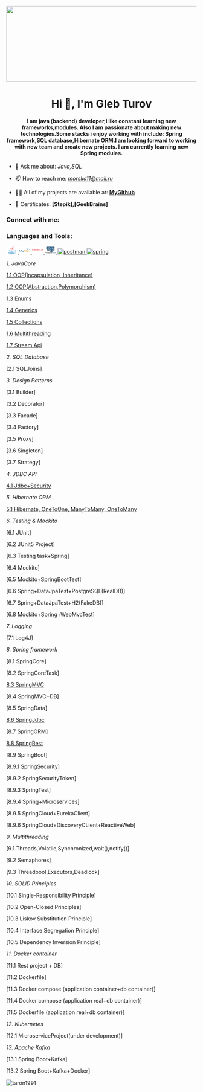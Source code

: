 <p align="center"> <img height="200" width="750" src="[https://www.nic.ru/help/upload/image/unnamed%20(8)(7).png]" /> </p>

<h1 align="center">Hi 👋, I'm Gleb Turov </h1>
<h4 align="center">I am java (backend) developer,i like constant learning new frameworks,modules.
Also I am passionate about making new technologies.Some stacks i enjoy working with include: 
Spring framework,SQL database,Hibernate ORM.I am looking forward to working with new team and create new projects. 
I am currently learning new Spring modules.</h4>



- 💬 Ask me about: *Java,SQL*

- 📫 How to reach me: *morsko11@mail.ru*

- 👨‍💻 All of my projects are available at: **[MyGithub](https://github.com/Morsko11)**

- 📜 Certificates: **[Stepik],[GeekBrains]**

<h3 align="left">Connect with me:</h3>


<h3 align="left">Languages and Tools:</h3>
<p align="left">  </a> <a href="https://www.java.com" target="_blank" rel="noreferrer"> <img src="https://raw.githubusercontent.com/devicons/devicon/master/icons/java/java-original.svg" alt="java" width="30" height="20"/> </a> <a href="https://www.mysql.com/" target="_blank" rel="noreferrer"> <img src="https://raw.githubusercontent.com/devicons/devicon/master/icons/mysql/mysql-original-wordmark.svg" alt="mysql" width="30" height="20"/> </a> <a href="https://www.oracle.com/" target="_blank" rel="noreferrer"> <img src="https://raw.githubusercontent.com/devicons/devicon/master/icons/oracle/oracle-original.svg" alt="oracle" width="30" height="20"/> </a> <a href="https://www.postgresql.org" target="_blank" rel="noreferrer"> <img src="https://raw.githubusercontent.com/devicons/devicon/master/icons/postgresql/postgresql-original-wordmark.svg" alt="postgresql" width="30" height="20"/> </a> <a href="https://postman.com" target="_blank" rel="noreferrer"> <img src="https://www.vectorlogo.zone/logos/getpostman/getpostman-icon.svg" alt="postman" width="30" height="20"/> </a> <a href="https://spring.io/" target="_blank" rel="noreferrer"> <img src="https://www.vectorlogo.zone/logos/springio/springio-icon.svg" alt="spring" width="30" height="20"/> </a> </p>

  *1. JavaCore*


  [1.1 OOP(Incapsulation, Inheritance)](https://github.com/Morsko11/Oop-Incapsulation-/tree/master/src/main/java)
  
  [1.2 OOP(Abstraction,Polymorphism)](https://github.com/Morsko11/OOP-Polymorpfism-/tree/master/src/main/java)
  
  [1.3 Enums](https://github.com/Morsko11/Enum/blob/master/src/main/java/org/example/EnumOd.java)
  
  [1.4 Generics](https://github.com/Morsko11/Generics/tree/master/src/main/java/org/example)
  
  [1.5 Collections](https://github.com/Morsko11/Collections/blob/master/src/main/java/org/example/Kartgame.java)
  
  [1.6 Multithreading](https://github.com/Morsko11/MultiThreading/blob/master/src/main/java/org/example/Main.java)

  [1.7 Stream Api](https://github.com/Morsko11/Stream_Api/blob/master/src/main/java/org/example/Main.java)
  
  
  *2. SQL Database*
  
  [2.1 SQLJoins]
  
  
  *3. Design Patterns*
  
  [3.1 Builder]
  
  [3.2 Decorator]
  
  [3.3 Facade]
  
  [3.4 Factory]
  
  [3.5 Proxy]
  
  [3.6 Singleton]
  
  [3.7 Strategy]
  
  
  *4. JDBC API*
  
  [4.1 Jdbc+Security](https://github.com/Morsko11/JDBC_Security/tree/master/src/main/java/com/example/jdbc_security_project)
  
  
  *5. Hibernate ORM*
  
  [5.1 Hibernate, OneToOne, ManyToMany, OneToMany](https://github.com/Morsko11/Hibernate_ORM/tree/master/src/main/java)
  
   
  *6. Testing & Mockito* 
  
  [6.1 JUnit]

  [6.2 JUnit5 Project]
  
  [6.3 Testing task+Spring]
  
  [6.4 Mockito]
  
  [6.5 Mockito+SpringBootTest]
  
  [6.6 Spring+DataJpaTest+PostgreSQL(RealDB)]

  [6.7 Spring+DataJpaTest+H2(FakeDB)]
  
  [6.8 Mockito+Spring+WebMvcTest]
  
  
  *7. Logging*
  
  [7.1 Log4J]
  
  
  *8. Spring framework*
  
  [8.1 SpringCore]
  
  [8.2 SpringCoreTask]
  
  [8.3 SpringMVC](https://github.com/Morsko11/Spring_MVC/tree/master/src/main/java/com/example/sprinwebmvctest)
  
  [8.4 SpringMVC+DB]
  
  [8.5 SpringData]
  
  [8.6 SpringJdbc](https://github.com/Morsko11/Spring_JDBC/tree/master/src/main/java/com/example/springjdbc)
  
  [8.7 SpringORM]
  
  [8.8 SpringRest](https://github.com/Morsko11/SpringREST/tree/master/src/main/java/com/restful/restproject)
  
  [8.9 SpringBoot]
  
  [8.9.1 SpringSecurity]
  
  [8.9.2 SpringSecurityToken]
  
  [8.9.3 SpringTest]
  
  [8.9.4 Spring+Microservices]
  
  [8.9.5 SpringCloud+EurekaClient]
  
  [8.9.6 SpringCloud+DiscoveryCLient+ReactiveWeb]
  
  
  *9. Multithreading*
  
  [9.1 Threads,Volatile,Synchronized,wait(),notify()]
  
  [9.2 Semaphores]
  
  [9.3 Threadpool,Executors,Deadlock]
  
  
  *10. SOLID Principles*
  
 [10.1 Single-Responsibility Principle]
 
 [10.2 Open-Closed Principles]
 
 [10.3 Liskov Substitution Principle]
 
 [10.4 Interface Segregation Principle]
 
 [10.5 Dependency Inversion Principle]
  
  
  *11. Docker container*
  
  [11.1 Rest project + DB]
  
  [11.2 Dockerfile]
 
  [11.3 Docker compose (application container+db container)]

  [11.4 Docker compose (application real+db container)]
  
  [11.5 Dockerfile (application real+db container)]


  *12. Kubernetes*
  
  [12.1 MicroserviceProject(under development)]
  
  
  *13. Apache Kafka*
  
  [13.1 Spring Boot+Kafka]
  
  [13.2 Spring Boot+Kafka+Docker]




<p><img align="center" src="https://github-readme-streak-stats.herokuapp.com/?user=taron1991&" alt="taron1991" /></p>
